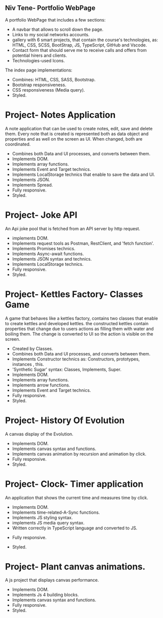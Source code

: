 ## Niv Tene- Portfolio WebPage

A portfolio WebPage that includes a few sections:

- A navbar that allows to scroll down the page.
- Links to my social networks accounts.
- gallery with 6 smart projects, that contain the course's technologies, as: HTML, CSS, SCSS, BootStrap, JS, TypeScript, GitHub and Vscode.
- Contact form that should serve me to receive calls and offers from potential hirers and clients.
- Technologies-used Icons.

The index page implementations:

- Combines: HTML, CSS, SASS, Bootstrap.
- Bootstrap responsiveness.
- CSS responsiveness (Media query).
- Styled.

# Project- Notes Application

A note application that can be used to create notes, edit, save and delete them. Every note that is created is represented both as data object and properties and as well on the screen as UI. When changed, both are coordinated.

- Combines both Data and UI processes, and converts between them.
- Implements DOM.
- Implements array functions.
- Implements Event and Target technics.
- Implements LocalStorage technics that enable to save the data and UI.
- Implements JSON.
- Implements Spread.
- Fully responsive.
- Styled.

# Project- Joke API

An Api joke pool that is fetched from an API server by http request.

- implements DOM.
- Implements request tools as Postman, RestClient, and 'fetch function'.
- Implements Promises technics.
- Implements Async-await functions.
- Implements JSON syntax and technics.
- Implements LocalStorage technics.
- Fully responsive.
- Styled.

# Project- Kettles Factory- Classes Game

A game that behaves like a kettles factory, contains two classes that enable to create kettles and developed kettles. the constructed kettles contain properties that change due to users actions as filling them with water and boiling them. The change is converted to UI so the action is visible on the screen.

- Created by Classes.
- Combines both Data and UI processes, and converts between them.
- Implements Constructor technics as: Constructors, prototypes, instances , this.
- 'Synthetic Sugar' syntax: Classes, Implements, Super.
- Implements DOM.
- Implements array functions.
- Implements arrow functions.
- Implements Event and Target technics.
- Fully responsive.
- Styled.

# Project- History Of Evolution

A canvas display of the Evolution.

- Implements DOM.
- Implements canvas syntax and functions.
- Implements canvas animation by recursion and animation by click.
- Fully responsive.
- Styled.

# Project- Clock- Timer application

An application that shows the current time and measures time by click.

- Implements DOM.
- Implements time-related-A-Sync functions.
- Implements JS styling syntax.
- implements JS media query syntax.
- Written correctly in TypeScript language and converted to JS.

* Fully responsive.

- Styled.

# Project- Plant canvas animations.

A js project that displays canvas performance.

- Implements DOM.
- Implements Js 4 building blocks.
- Implements canvas syntax and functions.
- Fully responsive.
- Styled.
